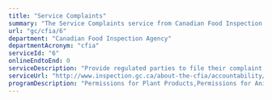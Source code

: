 ```yaml
---
title: "Service Complaints"
summary: "The Service Complaints service from Canadian Food Inspection Agency is not available end-to-end online, according to the GC Service Inventory."
url: "gc/cfia/6"
department: "Canadian Food Inspection Agency"
departmentAcronym: "cfia"
serviceId: "6"
onlineEndtoEnd: 0
serviceDescription: "Provide regulated parties to file their complaint or compliment based on the service they received (timeliness, officer's behaviour, accuracy, helpfulness, etc.)."
serviceUrl: "http://www.inspection.gc.ca/about-the-cfia/accountability/complaints-and-appeals/eng/1547179421299/1547179421595"
programDescription: "Permissions for Plant Products,Permissions for Animal Products,Permissions for Food Products,Communications Services"
---
```

